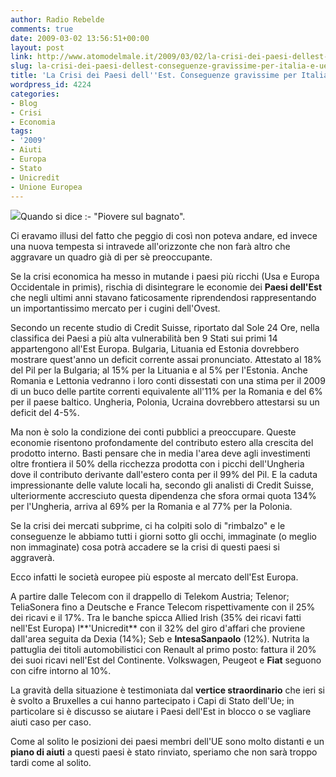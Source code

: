 ```yaml
---
author: Radio Rebelde
comments: true
date: 2009-03-02 13:56:51+00:00
layout: post
link: http://www.atomodelmale.it/2009/03/02/la-crisi-dei-paesi-dellest-conseguenze-gravissime-per-italia-e-ue/
slug: la-crisi-dei-paesi-dellest-conseguenze-gravissime-per-italia-e-ue
title: 'La Crisi dei Paesi dell''Est. Conseguenze gravissime per Italia e Ue. '
wordpress_id: 4224
categories:
- Blog
- Crisi
- Economia
tags:
- '2009'
- Aiuti
- Europa
- Stato
- Unicredit
- Unione Europea
---
```


![](http://www.atomodelmale.it/wp-content/uploads/2009/03/area_est_europa1-286x300.png)Quando si dice :- "Piovere sul bagnato".

Ci eravamo illusi del fatto che peggio di così non poteva andare, ed invece una nuova tempesta si intravede all'orizzonte che non farà altro che aggravare un quadro già di per sè preoccupante.

Se la crisi economica ha messo in mutande i paesi più ricchi (Usa e Europa Occidentale in primis), rischia  di disintegrare le economie dei **Paesi dell'Est** che negli ultimi anni stavano faticosamente riprendendosi rappresentando un importantissimo mercato per i cugini dell'Ovest.

Secondo un recente studio di Credit Suisse, riportato dal Sole 24 Ore, nella classifica dei Paesi a più alta vulnerabilità ben 9 Stati sui primi 14 appartengono all'Est Europa. Bulgaria, Lituania ed Estonia dovrebbero mostrare quest'anno un deficit corrente assai pronunciato. Attestato al 18% del Pil per la Bulgaria; al 15% per la Lituania e al 5% per l'Estonia. Anche Romania e Lettonia vedranno i loro conti dissestati con una stima per il 2009 di un buco delle partite correnti equivalente all'11% per la Romania e del 6% per il paese baltico. Ungheria, Polonia, Ucraina dovrebbero attestarsi su un deficit del 4-5%.
<!-- more -->


Ma non è solo la condizione dei conti pubblici a preoccupare. Queste economie risentono profondamente del contributo estero alla crescita del prodotto interno. Basti pensare che in media l'area deve agli investimenti oltre frontiera il 50% della ricchezza prodotta con i picchi dell'Ungheria dove il contributo derivante dall'estero conta per il 99% del Pil. E la caduta impressionante delle valute locali ha, secondo gli analisti di Credit Suisse, ulteriormente accresciuto questa dipendenza che sfora ormai quota 134% per l'Ungheria, arriva al 69% per la Romania e al 77% per la Polonia.

Se la crisi dei mercati subprime, ci ha colpiti solo di "rimbalzo" e le conseguenze le abbiamo tutti i giorni sotto gli occhi, immaginate (o meglio non immaginate) cosa potrà accadere se la crisi di questi paesi si aggraverà.

Ecco infatti le società europee più esposte al mercato dell'Est Europa.

A partire dalle Telecom con il drappello di Telekom Austria; Telenor; TeliaSonera fino a Deutsche e France Telecom rispettivamente con il 25% dei ricavi e il 17%. Tra le banche spicca Allied Irish (35% dei ricavi fatti nell'Est Europa) l**'Unicredit** con il 32% del giro d'affari che proviene dall'area seguita da Dexia (14%); Seb e **IntesaSanpaolo** (12%). Nutrita la pattuglia dei titoli automobilistici con Renault al primo posto: fattura il 20% dei suoi ricavi nell'Est del Continente. Volkswagen, Peugeot e **Fiat** seguono con cifre intorno al 10%.

La gravità della situazione è testimoniata dal **vertice straordinario** che ieri si è svolto a Bruxelles a cui hanno partecipato i Capi di Stato dell'Ue; in particolare si è discusso se aiutare i Paesi dell'Est in blocco o se vagliare aiuti caso per caso.

Come al solito le posizioni dei paesi membri dell'UE sono molto distanti e un **piano di aiuti** a questi paesi è stato rinviato, speriamo che non sarà troppo tardi come al solito.
